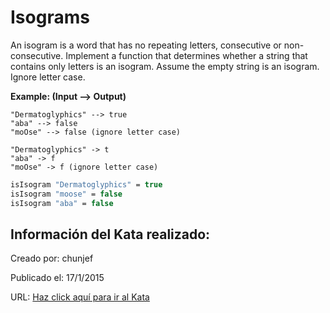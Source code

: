 # Isograms
An isogram is a word that has no repeating letters, consecutive or non-consecutive. Implement a function that determines whether a string that contains only letters is an isogram. Assume the empty string is an isogram. Ignore letter case.

**Example: (Input --> Output)**
```if-not:factor
"Dermatoglyphics" --> true
"aba" --> false
"moOse" --> false (ignore letter case)
```

```if:factor
"Dermatoglyphics" -> t
"aba" -> f
"moOse" -> f (ignore letter case)
```
```fsharp
isIsogram "Dermatoglyphics" = true
isIsogram "moose" = false
isIsogram "aba" = false
```


## Información del Kata realizado:
Creado por: chunjef

Publicado el: 17/1/2015

URL: [Haz click aquí para ir al Kata](https://www.codewars.com/kata/54ba84be607a92aa900000f1)